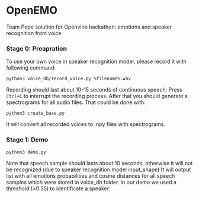 # OpenEMO
Team Pepe solution for Openvino hackathon: emotions and speaker recognition from voice

### Stage 0: Preapration
To use your own voice in speaker recognition model, please record it with following command: 
```
python3 voice_db/record_voice.py %filename%.wav
```
Recording should last about 10-15 seconds of continuous speech. Press ``Ctrl+C`` to interrupt the recording process.
After that you should generate a spectrograms for all audio files. That could be done with:
```
python3 create_base.py
```
It will convert all recorded voices to .npy files with spectrograms. 

### Stage 1: Demo
```
python3 demo.py
```
Note that speech sample should lasts about 10 seconds, otherwise it will not be recognized (due to speaker recognition model input_shape)
It will output list with all emotions probabilities and cosine distances for all speech samples which were stored in voice_db folder. In our demo we used a threshold (=0.35) to identificate a speaker.
